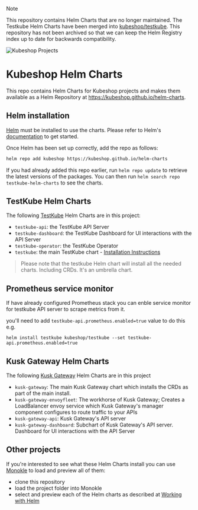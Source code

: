 > [!NOTE]  
> This repository contains Helm Charts that are no longer maintained. The Testkube Helm Charts have been merged into [kubeshop/testkube](https://github.com/kubeshop/testkube). This repository has not been archived so that we can keep the Helm Registry index up to date for backwards compatibility.

![Kubeshop Projects](https://raw.githubusercontent.com/kubeshop/testkube/main/assets/squishies.png)

<!-- ![Known Vulnerabilities](https://snyk.io/test/github/kubeshop/helm-charts/badge.svg) -->

# Kubeshop Helm Charts

This repo contains Helm Charts for Kubeshop projects and makes them available as a
Helm Repository at https://kubeshop.github.io/helm-charts.

## Helm installation

[Helm](https://helm.sh) must be installed to use the charts. Please refer to
Helm's [documentation](https://helm.sh/docs) to get started.

Once Helm has been set up correctly, add the repo as follows:

```sh
helm repo add kubeshop https://kubeshop.github.io/helm-charts
```

If you had already added this repo earlier, run `helm repo update` to retrieve
the latest versions of the packages. You can then run `helm search repo
testkube-helm-charts` to see the charts.

## TestKube Helm Charts

The following [TestKube](https://github.com/kubeshop/testkube/) Helm Charts are in this project:

- `testkube-api`: the TestKube API Server
- `testkube-dashboard`: the TestKube Dashboard for UI interactions with the API Server
- `testkube-operator`: the TestKube Operator
- `testkube`: the main TestKube chart - [Installation Instructions](https://kubeshop.github.io/testkube/installing/#manual-testkube-helm-charts-installation)

> Please note that the testkube Helm chart will install all the needed charts. Including CRDs. It's an umbrella chart.

## Prometheus service monitor

If have already configured Prometheus stack you can enble service monitor
for testkube API server to scrape metrics from it.

you'll need to add `testkube-api.prometheus.enabled=true` value to do this e.g.

```
helm install testkube kubeshop/testkube --set testkube-api.prometheus.enabled=true
```

## Kusk Gateway Helm Charts

The following [Kusk Gateway](https://github.com/kubeshop/kusk-gateway/) Helm Charts are in this project

- `kusk-gateway`: The main Kusk Gateway chart which installs the CRDs as part of the main install.
- `kusk-gateway-envoyfleet`: The workhorse of Kusk Gateway; Creates a LoadBalancer envoy service which Kusk Gateway's manager component configures to route traffic to your APIs
- `kusk-gateway-api`: Kusk Gateway's API server
- `kusk-gateway-dashboard`: Subchart of Kusk Gateway's API server. Dashboard for UI interactions with the API Server

## Other projects

If you're interested to see what these Helm Charts install you can use [Monokle](https://github.com/kubeshop/monokle) to
load and preview all of them:

- clone this repository
- load the project folder into Monokle
- select and preview each of the Helm charts as described at [Working with Helm](https://kubeshop.github.io/monokle/helm/)
